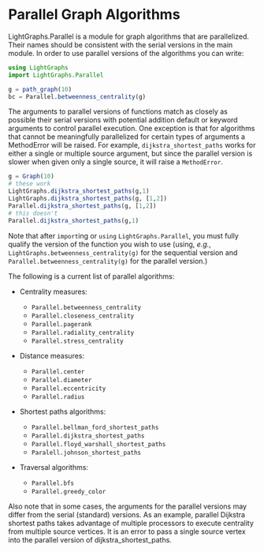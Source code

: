 # Parallel Graph Algorithms

LightGraphs.Parallel is a module for graph algorithms that are parallelized. Their names should be consistent with the
serial versions in the main module. In order to use parallel versions of the algorithms you can write:

```julia
using LightGraphs
import LightGraphs.Parallel

g = path_graph(10)
bc = Parallel.betweenness_centrality(g)
```

The arguments to parallel versions of functions match as closely as possible their serial versions 
with potential addition default or keyword arguments to control parallel execution. 
One exception is that for algorithms that cannot be meaningfully parallelized for 
certain types of arguments a MethodError will be raised.
For example, `dijkstra_shortest_paths` works for either a single or multiple source argument,
but since the parallel version is slower when given only a single source, it will raise a `MethodError`.

```julia
g = Graph(10)
# these work
LightGraphs.dijkstra_shortest_paths(g,1)
LightGraphs.dijkstra_shortest_paths(g, [1,2])
Parallel.dijkstra_shortest_paths(g, [1,2])
# this doesn't
Parallel.dijkstra_shortest_paths(g,1)
```

Note that after `import`ing or `using` `LightGraphs.Parallel`, you must fully qualify the version of the function you wish to use (using, _e.g._, `LightGraphs.betweenness_centrality(g)` for the sequential version and
`Parallel.betweenness_centrality(g)` for the parallel version.)

The following is a current list of parallel algorithms:
- Centrality measures:
    - `Parallel.betweenness_centrality`
    - `Parallel.closeness_centrality`
    - `Parallel.pagerank`
    - `Parallel.radiality_centrality`
    - `Parallel.stress_centrality`


- Distance measures:
    - `Parallel.center`
    - `Parallel.diameter`
    - `Parallel.eccentricity`
    - `Parallel.radius`

- Shortest paths algorithms:
    - `Parallel.bellman_ford_shortest_paths`
    - `Parallel.dijkstra_shortest_paths`
    - `Parallel.floyd_warshall_shortest_paths`
    - `Paralell.johnson_shortest_paths`

- Traversal algorithms:
    - `Parallel.bfs`
    - `Parallel.greedy_color`

Also note that in some cases, the arguments for the parallel versions may differ from the serial (standard) versions. As an example, parallel Dijkstra shortest paths takes advantage of multiple processors to execute centrality from multiple source vertices. It is an error to pass a single source vertex into the parallel version of dijkstra_shortest_paths.

